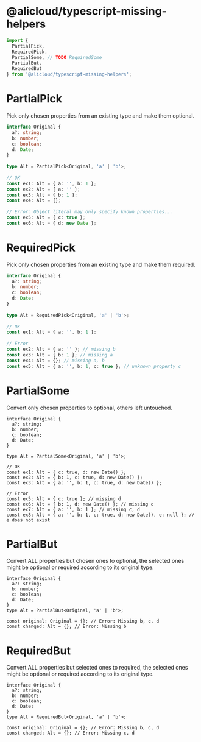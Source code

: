 @alicloud/typescript-missing-helpers
===

```typescript
import {
  PartialPick,
  RequiredPick,
  PartialSome, // TODO RequiredSome
  PartialBut,
  RequiredBut
} from '@alicloud/typescript-missing-helpers';
```

# PartialPick

Pick only chosen properties from an existing type and make them optional.

```typescript
interface Original {
  a?: string;
  b: number;
  c: boolean;
  d: Date;
}
 
type Alt = PartialPick<Original, 'a' | 'b'>;
 
// OK
const ex1: Alt = { a: '', b: 1 };
const ex2: Alt = { a: '' };
const ex3: Alt = { b: 1 };
const ex4: Alt = {};
 
// Error: Object literal may only specify known properties...
const ex5: Alt = { c: true };
const ex6: Alt = { d: new Date };
```

# RequiredPick

Pick only chosen properties from an existing type and make them required.

```typescript
interface Original {
  a?: string;
  b: number;
  c: boolean;
  d: Date;
}
 
type Alt = RequiredPick<Original, 'a' | 'b'>;
 
// OK
const ex1: Alt = { a: '', b: 1 };
 
// Error
const ex2: Alt = { a: '' }; // missing b
const ex3: Alt = { b: 1 }; // missing a
const ex4: Alt = {}; // missing a, b
const ex5: Alt = { a: '', b: 1, c: true }; // unknown property c
```

# PartialSome

Convert only chosen properties to optional, others left untouched.

```
interface Original {
  a?: string;
  b: number;
  c: boolean;
  d: Date;
}
 
type Alt = PartialSome<Original, 'a' | 'b'>;
 
// OK
const ex1: Alt = { c: true, d: new Date() };
const ex2: Alt = { b: 1, c: true, d: new Date() };
const ex3: Alt = { a: '', b: 1, c: true, d: new Date() };
 
// Error
const ex5: Alt = { c: true }; // missing d
const ex6: Alt = { b: 1, d: new Date() }; // missing c
const ex7: Alt = { a: '', b: 1 }; // missing c, d
const ex8: Alt = { a: '', b: 1, c: true, d: new Date(), e: null }; // e does not exist
```

# PartialBut

Convert ALL properties but chosen ones to optional, the selected ones might be optional or required according to its original type.

```
interface Original {
  a?: string;
  b: number;
  c: boolean;
  d: Date;
}
type Alt = PartialBut<Original, 'a' | 'b'>;
 
const original: Original = {}; // Error: Missing b, c, d
const changed: Alt = {}; // Error: Missing b
```

# RequiredBut

Convert ALL properties but selected ones to required, the selected ones might be optional or required according to its original type.

```
interface Original {
  a?: string;
  b: number;
  c: boolean;
  d: Date;
}
type Alt = RequiredBut<Original, 'a' | 'b'>;
 
const original: Original = {}; // Error: Missing b, c, d
const changed: Alt = {}; // Error: Missing c, d
```

